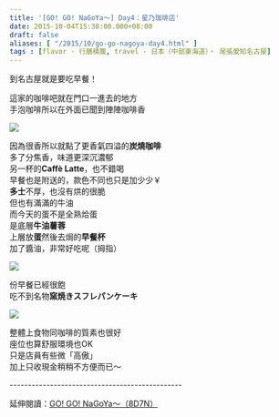 ```yaml
---
title: '[GO! GO! NaGoYa～] Day4：星乃珈琲店'
date: 2015-10-04T15:30:00.000+08:00
draft: false
aliases: [ "/2015/10/go-go-nagoya-day4.html" ]
tags : [flavor - 行膳積腹, travel - 日本（中部東海道）・ 尾張愛知名古屋]
---
```


到名古屋就是要吃早餐！  
  
這家的咖啡吧就在門口一進去的地方  
手泡咖啡所以在外面已聞到陣陣咖啡香  

[![](https://c2.staticflickr.com/6/5644/21770293732_0537bbb2c4_z.jpg)](https://c2.staticflickr.com/6/5644/21770293732_0537bbb2c4_z.jpg)

因為很香所以就點了更香氣四溢的**炭燒咖啡**  
多了分焦香，味道更深沉濃郁  
另一杯的**Caffè Latte**，也不錯喝  
早餐也是附送的，款色不同也只是加少少￥  
**多士**不厚，也沒有烘的很脆  
但也有滿滿的牛油  
而今天的蛋不是全熟烚蛋  
是底層**牛油薯蓉**  
上層放**蛋**然後去焗的**早餐杯**  
加了醬油，非常好吃呢（拇指）  

[![](https://c1.staticflickr.com/1/579/21595115459_5a5bcb9fa4_z.jpg)](https://c1.staticflickr.com/1/579/21595115459_5a5bcb9fa4_z.jpg)

份早餐已經很飽  
吃不到名物**窯焼きスフレパンケーキ**  

[![](https://c2.staticflickr.com/6/5680/21791477701_91b6fc4c4c_z.jpg)](https://c2.staticflickr.com/6/5680/21791477701_91b6fc4c4c_z.jpg)

整體上食物同咖啡的質素也很好  
座位也算舒服環境也OK  
只是店員有些微「高傲」  
加上只收現金稍稍不方便而已～  
  
\-----------------------------------------------  
  
延伸閱讀：[GO! GO! NaGoYa～（8D7N）](http://www.hidie.net/2015/11/go-go-nagoya8d7n.html)